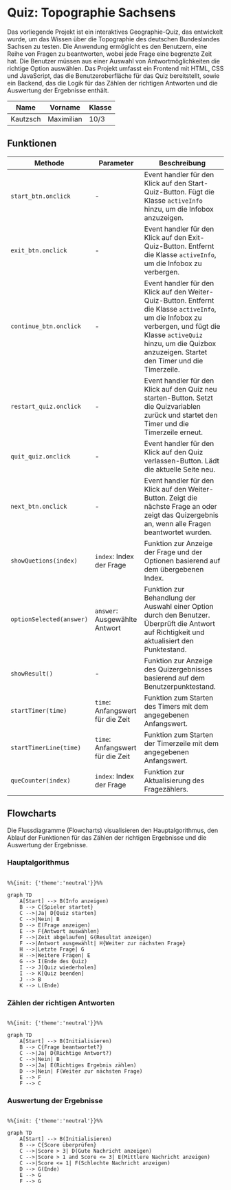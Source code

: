 # Quiz: Topographie Sachsens

Das vorliegende Projekt ist ein interaktives Geographie-Quiz, das entwickelt wurde, um das Wissen über die Topographie des deutschen Bundeslandes Sachsen zu testen. Die Anwendung ermöglicht es den Benutzern, eine Reihe von Fragen zu beantworten, wobei jede Frage eine begrenzte Zeit hat. Die Benutzer müssen aus einer Auswahl von Antwortmöglichkeiten die richtige Option auswählen. Das Projekt umfasst ein Frontend mit HTML, CSS und JavaScript, das die Benutzeroberfläche für das Quiz bereitstellt, sowie ein Backend, das die Logik für das Zählen der richtigen Antworten und die Auswertung der Ergebnisse enthält.

<div align="center">
<table>
  <thead>
    <tr>
      <th>Name</th>
      <th>Vorname</th>
      <th>Klasse</th>
    </tr>
  </thead>
  <tbody>
    <tr>
      <td>Kautzsch</td>
      <td>Maximilian</td>
      <td>10/3</td>
    </tr>
  </tbody>
</table>
</div>

## Funktionen

| Methode                  | Parameter                        | Beschreibung                                                                                                                                                                                                                    |
| ------------------------ | -------------------------------- | ------------------------------------------------------------------------------------------------------------------------------------------------------------------------------------------------------------------------------- |
| `start_btn.onclick`      | -                                | Event handler für den Klick auf den Start-Quiz-Button. Fügt die Klasse `activeInfo` hinzu, um die Infobox anzuzeigen.                                                                                                           |
| `exit_btn.onclick`       | -                                | Event handler für den Klick auf den Exit-Quiz-Button. Entfernt die Klasse `activeInfo`, um die Infobox zu verbergen.                                                                                                            |
| `continue_btn.onclick`   | -                                | Event handler für den Klick auf den Weiter-Quiz-Button. Entfernt die Klasse `activeInfo`, um die Infobox zu verbergen, und fügt die Klasse `activeQuiz` hinzu, um die Quizbox anzuzeigen. Startet den Timer und die Timerzeile. |
| `restart_quiz.onclick`   | -                                | Event handler für den Klick auf den Quiz neu starten-Button. Setzt die Quizvariablen zurück und startet den Timer und die Timerzeile erneut.                                                                                    |
| `quit_quiz.onclick`      | -                                | Event handler für den Klick auf den Quiz verlassen-Button. Lädt die aktuelle Seite neu.                                                                                                                                         |
| `next_btn.onclick`       | -                                | Event handler für den Klick auf den Weiter-Button. Zeigt die nächste Frage an oder zeigt das Quizergebnis an, wenn alle Fragen beantwortet wurden.                                                                              |
| `showQuetions(index)`    | `index`: Index der Frage         | Funktion zur Anzeige der Frage und der Optionen basierend auf dem übergebenen Index.                                                                                                                                            |
| `optionSelected(answer)` | `answer`: Ausgewählte Antwort    | Funktion zur Behandlung der Auswahl einer Option durch den Benutzer. Überprüft die Antwort auf Richtigkeit und aktualisiert den Punktestand.                                                                                    |
| `showResult()`           | -                                | Funktion zur Anzeige des Quizergebnisses basierend auf dem Benutzerpunktestand.                                                                                                                                                 |
| `startTimer(time)`       | `time`: Anfangswert für die Zeit | Funktion zum Starten des Timers mit dem angegebenen Anfangswert.                                                                                                                                                                |
| `startTimerLine(time)`   | `time`: Anfangswert für die Zeit | Funktion zum Starten der Timerzeile mit dem angegebenen Anfangswert.                                                                                                                                                            |
| `queCounter(index)`      | `index`: Index der Frage         | Funktion zur Aktualisierung des Fragezählers.                                                                                                                                                                                   |

## Flowcharts

Die Flussdiagramme (Flowcharts) visualisieren den Hauptalgorithmus, den Ablauf der Funktionen für das Zählen der richtigen Ergebnisse und die Auswertung der Ergebnisse.

### Hauptalgorithmus

```mermaid

%%{init: {'theme':'neutral'}}%%

graph TD
    A[Start] --> B(Info anzeigen)
    B --> C{Spieler startet}
    C -->|Ja| D[Quiz starten]
    C -->|Nein| B
    D --> E(Frage anzeigen)
    E --> F{Antwort auswählen}
    F -->|Zeit abgelaufen| G(Resultat anzeigen)
    F -->|Antwort ausgewählt| H{Weiter zur nächsten Frage}
    H -->|Letzte Frage| G
    H -->|Weitere Fragen| E
    G --> I(Ende des Quiz)
    I --> J[Quiz wiederholen]
    I --> K[Quiz beenden]
    J --> B
    K --> L(Ende)
```

### Zählen der richtigen Antworten

```mermaid

%%{init: {'theme':'neutral'}}%%

graph TD
    A[Start] --> B(Initialisieren)
    B --> C{Frage beantwortet?}
    C -->|Ja| D(Richtige Antwort?)
    C -->|Nein| B
    D -->|Ja| E(Richtiges Ergebnis zählen)
    D -->|Nein| F(Weiter zur nächsten Frage)
    E --> F
    F --> C
```

### Auswertung der Ergebnisse

```mermaid

%%{init: {'theme':'neutral'}}%%

graph TD
    A[Start] --> B(Initialisieren)
    B --> C{Score überprüfen}
    C -->|Score > 3| D(Gute Nachricht anzeigen)
    C -->|Score > 1 and Score <= 3| E(Mittlere Nachricht anzeigen)
    C -->|Score <= 1| F(Schlechte Nachricht anzeigen)
    D --> G(Ende)
    E --> G
    F --> G
```
